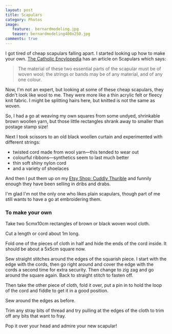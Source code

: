 ```yaml
---
layout: post
title: Scapulars
category: Photos
image: 
   feature:  bernardmodeling.jpg
   teaser: bernardmodeling400x250.jpg
comments: true
---
```


I got tired of cheap scapulars falling apart.  I started looking up how to make your own.  [The Catholic Encylopedia](http://newadvent.org/cathen) has an article on Scapulars which says:

>The material of these two essential parts of the scapular must be of woven wool; the strings or bands may be of any material, and of any one colour.

Now, I'm not an expert, but looking at some of these cheap scapulars, they didn't look like wool to me.  They were more like a thin acrylic felt or fleecy knit fabric.  I might be splitting hairs here, but knitted is not the same as woven.

So, I had a go at weaving my own squares from some undyed, shrinkable brown woollen yarn, but those little rectangles shrank away to smaller than postage stamp size!

Next I took scissors to an old black woollen curtain and experimented with different strings:

 * twisted cord made from wool yarn&mdash;this tended to wear out
 * colourful ribbons&mdash;synthetics seem to last much better
 * thin soft shiny nylon cord
 * and a variety of shoelaces

And then I put them up on my [Etsy Shop: Cuddly Thurible](http://cuddlythurible.etsy.com) and funnily enough they have been selling in dribs and drabs.

I'm glad I'm not the only one who likes plain scapulars, though part of me still wants to have a go at embroidering them.

### To make your own

Take two 5cmx10cm rectangles of brown or black woven wool cloth.

Cut a length or cord about 1m long.

Fold one of the pieces of cloth in half and hide the ends of the cord inside.  It should be about a 5x5cm square now.

Sew straight stitches around the edges of the squarish piece.  I start with the edge with the cords, then go right around and cover the edge with the cords a second time for extra security.  Then change to zig zag and go around the square again.  Back to straight stitch to fasten off.

Then take the other piece of cloth, fold it over, put a pin in to hold the loop of the cord and fiddle to get it in a good position.

Sew around the edges as before.

Trim any stray bits of thread and try pulling at the edges of the cloth to trim off any bits that want to fray.

Pop it over your head and admire your new scapular!
